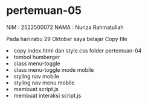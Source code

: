 # pertemuan-05

NIM     : 2522500072
NAMA    : Nuriza Rahmatullah

Pada hari rabu 29 Oktober saya belajar Copy file
<li>copy index.html dan style.css folder pertemuan-04</li>
<li>tombol humberger</li>
<li>class menu-toggle</li>
<li>class menu-toggle mode mobile</li>
<li>styling nav mobile</li>
<li>styling nav menu mobile</li>
<li>membuat script.js</li>
<li>membuat interaksi script.js</li>
